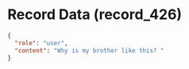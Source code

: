 # Record Data (record_426)

```json
{
  "role": "user",
  "content": "Why is my brother like this? "
}
```
